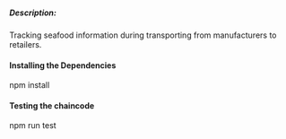 ##### Description: #####
Tracking seafood information during transporting from manufacturers to retailers.

#### Installing the Dependencies ####

npm install

#### Testing the chaincode #####

npm run test
